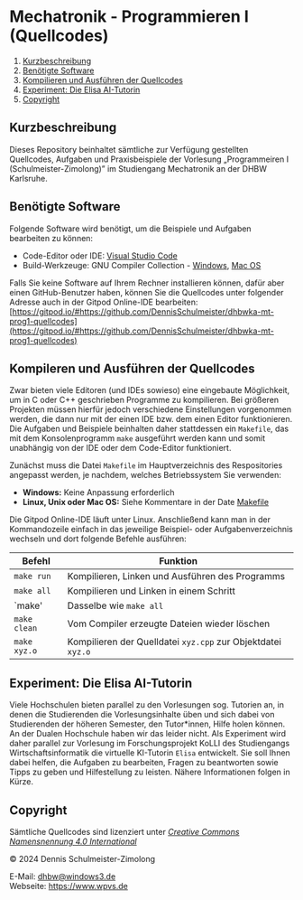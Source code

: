 Mechatronik - Programmieren I (Quellcodes)
==========================================

1. [Kurzbeschreibung](#kurzbeschreibung)
1. [Benötigte Software](#benötigte-software)
1. [Kompilieren und Ausführen der Quellcodes](#kompileren-und-ausführen-der-quellcodes)
1. [Experiment: Die Elisa AI-Tutorin](#experiment-die-elisa-ai-tutorin)
1. [Copyright](#copyright)

Kurzbeschreibung
----------------

Dieses Repository beinhaltet sämtliche zur Verfügung gestellten Quellcodes,
Aufgaben und Praxisbeispiele der Vorlesung „Programmeiren I (Schulmeister-Zimolong)”
im Studiengang Mechatronik an der DHBW Karlsruhe.

Benötigte Software
------------------

Folgende Software wird benötigt, um die Beispiele und Aufgaben bearbeiten zu können:

* Code-Editor oder IDE: [Visual Studio Code](https://code.visualstudio.com/)
* Build-Werkzeuge: GNU Compiler Collection -
  [Windows](https://jmeubank.github.io/tdm-gcc/download/),
  [Mac OS](https://osxdaily.com/2023/05/02/how-install-gcc-mac/)

Falls Sie keine Software auf Ihrem Rechner installieren können, dafür aber einen GitHub-Benutzer
haben, können Sie die Quellcodes unter folgender Adresse auch in der Gitpod Online-IDE bearbeiten:
[https://gitpod.io/#https://github.com/DennisSchulmeister/dhbwka-mt-prog1-quellcodes](https://gitpod.io/#https://github.com/DennisSchulmeister/dhbwka-mt-prog1-quellcodes)

Kompileren und Ausführen der Quellcodes
---------------------------------------

Zwar bieten viele Editoren (und IDEs sowieso) eine eingebaute Möglichkeit, um in C oder C++
geschrieben Programme zu kompilieren. Bei größeren Projekten müssen hierfür jedoch verschiedene
Einstellungen vorgenommen werden, die dann nur mit der einen IDE bzw. dem einen Editor funktionieren.
Die Aufgaben und Beispiele beinhalten daher stattdessen ein `Makefile`, das mit dem Konsolenprogramm
`make` ausgeführt werden kann und somit unabhängig von der IDE oder dem Code-Editor funktioniert.

Zunächst muss die Datei `Makefile` im Hauptverzeichnis des Respositories angepasst werden, je nachdem,
welches Betriebssystem Sie verwenden:

* **Windows:** Keine Anpassung erforderlich
* **Linux, Unix oder Mac OS:** Siehe Kommentare in der Date [Makefile](Makefile)

Die Gitpod Online-IDE läuft unter Linux. Anschließend kann man in der Kommandozeile einfach in das
jeweilige Beispiel- oder Aufgabenverzeichnis wechseln und dort folgende Befehle ausführen:

| **Befehl**   | **Funktion**                                                 |
|--------------|--------------------------------------------------------------|
| `make run`   | Kompilieren, Linken und Ausführen des Programms              |
| `make all`   | Kompilieren und Linken in einem Schritt                      |
| `make'       | Dasselbe wie `make all`                                      |
| `make clean` | Vom Compiler erzeugte Dateien wieder löschen                 |
| `make xyz.o` | Kompilieren der Quelldatei `xyz.cpp` zur Objektdatei `xyz.o` |


Experiment: Die Elisa AI-Tutorin
--------------------------------

Viele Hochschulen bieten parallel zu den Vorlesungen sog. Tutorien an, in denen die Studierenden die
Vorlesungsinhalte üben und sich dabei von Studierenden der höheren Semester, den Tutor*innen, Hilfe
holen können. An der Dualen Hochschule haben wir das leider nicht. Als Experiment wird daher parallel
zur Vorlesung im Forschungsprojekt KoLLI des Studiengangs Wirtschaftsinformatik die virtuelle KI-Tutorin
`Elisa` entwickelt. Sie soll Ihnen dabei helfen, die Aufgaben zu bearbeiten, Fragen zu beantworten sowie
Tipps zu geben und Hilfestellung zu leisten. Nähere Informationen folgen in Kürze.

Copyright
---------

Sämtliche Quellcodes sind lizenziert unter
[_Creative Commons Namensnennung 4.0 International_](http://creativecommons.org/licenses/by/4.0/)

© 2024 Dennis Schulmeister-Zimolong <br/>

E-Mail: [dhbw@windows3.de](mailto:dhbw@windows3.de) <br/>
Webseite: https://www.wpvs.de
